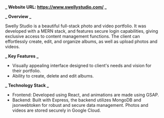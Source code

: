 **_ Website URL: https://www.swellystudio.com/ _**

**_ Overview _**

Swelly Studio is a beautiful full-stack photo and video portfolio. It was developed with a MERN stack, and features secure login capabilities, giving exclusive access to content management functions. The client can effortlessly create, edit, and organize albums, as well as upload photos and videos.

**_ Key Features _**

- Visually appealing interface designed to client's needs and vision for their portfolio.
- Ability to create, delete and edit albums.

**_ Technology Stack _**

- Frontend: Developed using React, and animations are made using GSAP.
- Backend: Built with Express, the backend utilizes MongoDB and jsonwebtoken for robust and secure data management. Photos and videos are stored securely in Google Cloud.
